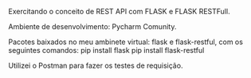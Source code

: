 Exercitando o conceito de REST API com FLASK e FLASK RESTFull. 

Ambiente de desenvolvimento: Pycharm Comunity.

Pacotes baixados no meu ambinete virtual:
flask e flask-restful, com os seguintes comandos:
pip install flask
pip install flask-restful

Utilizei o Postman para fazer os testes de requisição.
